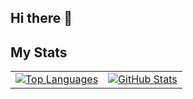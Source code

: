 ## Hi there 👋

<!--
**mailvlous/mailvlous** is a ✨ _special_ ✨ repository because its `README.md` (this file) appears on your GitHub profile.

Here are some ideas to get you started:

- 🔭 I’m currently working on ...
- 🌱 I’m currently learning ...
- 👯 I’m looking to collaborate on ...
- 🤔 I’m looking for help with ...
- 💬 Ask me about ...
- 📫 How to reach me: ...
- 😄 Pronouns: ...
- ⚡ Fun fact: ...
-->

## My Stats

<table>
  <tr>
    <td>
      <a href="https://github.com/mailvlous">
        <img src="https://github-readme-stats.vercel.app/api/top-langs?username=mailvlous&show_icons=true&locale=en&layout=compact&card_width=450" alt="Top Languages" />
      </a>
    </td>
    <td>
      <a href="https://github.com/mailvlous">
        <img src="https://github-readme-stats.vercel.app/api?username=mailvlous&show_icons=true&locale=en&card_width=450" alt="GitHub Stats" />
      </a>
    </td>
  </tr>
</table>
